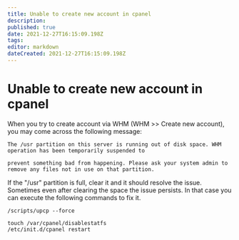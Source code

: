 ```yaml
---
title: Unable to create new account in cpanel
description: 
published: true
date: 2021-12-27T16:15:09.198Z
tags: 
editor: markdown
dateCreated: 2021-12-27T16:15:09.198Z
---
```


# Unable to create new account in cpanel


When you try to create account via WHM (WHM >> Create new account), you may come across the following message:

```
The /usr partition on this server is running out of disk space. WHM operation has been temporarily suspended to

prevent something bad from happening. Please ask your system admin to remove any files not in use on that partition.
```

If the "/usr" partition is full, clear it and it should resolve the issue. Sometimes even after clearing the space the issue persists. In that case you can execute the following commands to fix it.

```
/scripts/upcp --force

touch /var/cpanel/disablestatfs
/etc/init.d/cpanel restart
```

